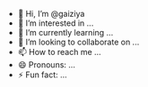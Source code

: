 - 👋 Hi, I’m @gaiziya
- 👀 I’m interested in ...
- 🌱 I’m currently learning ...
- 💞️ I’m looking to collaborate on ...
- 📫 How to reach me ...
- 😄 Pronouns: ...
- ⚡ Fun fact: ...

<!---
gaiziya/gaiziya is a ✨ special ✨ repository because its `README.md` (this file) appears on your GitHub profile.
You can click the Preview link to take a look at your changes.
--->
